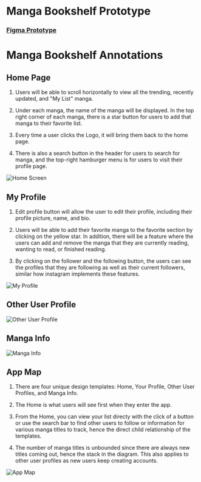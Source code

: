 # Manga Bookshelf Prototype

### [Figma Prototype](https://www.figma.com/file/sf6BmrmELP4kb1vSRtM3p7/Manga-Bookshelf?type=design&node-id=0%3A1&mode=design&t=y3SJVp8lX2H5RTUF-1)

# Manga Bookshelf Annotations

## Home Page

1. Users will be able to scroll horizontally to view all the trending, recently updated, and "My List" manga.

2. Under each manga, the name of the manga will be displayed. In the top right corner of each manga, there is a star button for users to add that manga to their favorite list.

3. Every time a user clicks the Logo, it will bring them back to the home page.

4. There is also a search button in the header for users to search for manga, and the top-right hamburger menu is for users to visit their profile page.

![Home Screen](https://github.com/agiledev-students-fall2023/4-final-project-manga-bookshelf/blob/master/ux-design/Home%20Screen%20Wireframe.png?raw=true)


## My Profile 

1. Edit profile button will allow the user to edit their profile, including their profile picture, name, and bio. 

2. Users will be able to add their favorite manga to the favorite section by clicking on the yellow star. In addition, there will be a feature where the users can add and remove the manga that they are currently reading, wanting to read, or finished reading. 

3. By clicking on the follower and the following button, the users can see the profiles that they are following as well as their current followers, similar how instagram implements these features. 

![My Profile](https://github.com/agiledev-students-fall2023/4-final-project-manga-bookshelf/blob/master/ux-design/Your%20Profile%20Wireframe.png?raw=true)

## Other User Profile

![Other User Profile](https://github.com/agiledev-students-fall2023/4-final-project-manga-bookshelf/blob/master/ux-design/User%20Profile%20Wireframe.png?raw=true)

## Manga Info

![Manga Info](https://github.com/agiledev-students-fall2023/4-final-project-manga-bookshelf/blob/master/ux-design/Manga%20Info%20Wireframe.png?raw=true)

## App Map

1. There are four unique design templates: Home, Your Profile, Other User Profiles, and Manga Info.

2. The Home is what users will see first when they enter the app. 

3. From the Home, you can view your list directy with the click of a button or use the search bar to find other users to follow or information for various manga titles to track, hence the direct child relationship of the templates. 

4. The number of manga titles is unbounded since there are always new titles coming out, hence the stack in the diagram. This also applies to other user profiles as new users keep creating accounts.

![App Map](https://github.com/agiledev-students-fall2023/4-final-project-manga-bookshelf/blob/master/ux-design/Manga%20Bookshelf%20App%20Map.png?raw=true)